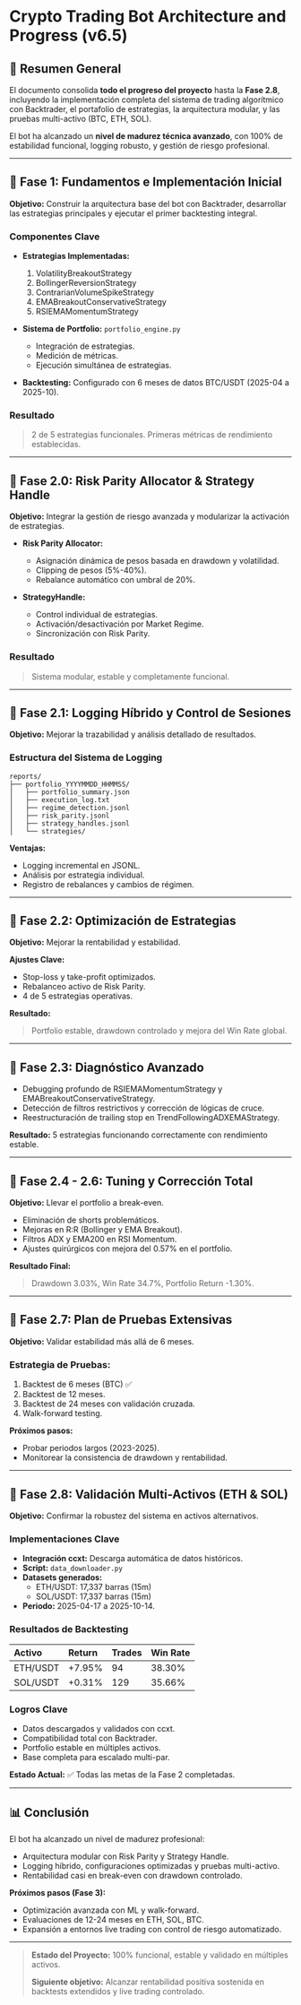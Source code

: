 # Crypto Trading Bot Architecture and Progress (v6.5)

## 🔖 Resumen General
El documento consolida **todo el progreso del proyecto** hasta la **Fase 2.8**, incluyendo la implementación completa del sistema de trading algorítmico con Backtrader, el portafolio de estrategias, la arquitectura modular, y las pruebas multi-activo (BTC, ETH, SOL).

El bot ha alcanzado un **nivel de madurez técnica avanzado**, con 100% de estabilidad funcional, logging robusto, y gestión de riesgo profesional.

---

## 🔹 Fase 1: Fundamentos e Implementación Inicial

**Objetivo:** Construir la arquitectura base del bot con Backtrader, desarrollar las estrategias principales y ejecutar el primer backtesting integral.

### Componentes Clave
- **Estrategias Implementadas:**
  1. VolatilityBreakoutStrategy
  2. BollingerReversionStrategy
  3. ContrarianVolumeSpikeStrategy
  4. EMABreakoutConservativeStrategy
  5. RSIEMAMomentumStrategy

- **Sistema de Portfolio:** `portfolio_engine.py`
  - Integración de estrategias.
  - Medición de métricas.
  - Ejecución simultánea de estrategias.

- **Backtesting:** Configurado con 6 meses de datos BTC/USDT (2025-04 a 2025-10).

### Resultado
> 2 de 5 estrategias funcionales. Primeras métricas de rendimiento establecidas.

---

## 🔹 Fase 2.0: Risk Parity Allocator & Strategy Handle

**Objetivo:** Integrar la gestión de riesgo avanzada y modularizar la activación de estrategias.

- **Risk Parity Allocator:**
  - Asignación dinámica de pesos basada en drawdown y volatilidad.
  - Clipping de pesos (5%-40%).
  - Rebalance automático con umbral de 20%.

- **StrategyHandle:**
  - Control individual de estrategias.
  - Activación/desactivación por Market Regime.
  - Sincronización con Risk Parity.

### Resultado
> Sistema modular, estable y completamente funcional.

---

## 🔹 Fase 2.1: Logging Híbrido y Control de Sesiones

**Objetivo:** Mejorar la trazabilidad y análisis detallado de resultados.

### Estructura del Sistema de Logging
```
reports/
├── portfolio_YYYYMMDD_HHMMSS/
│   ├── portfolio_summary.json
│   ├── execution_log.txt
│   ├── regime_detection.jsonl
│   ├── risk_parity.jsonl
│   ├── strategy_handles.jsonl
│   └── strategies/
```

**Ventajas:**
- Logging incremental en JSONL.
- Análisis por estrategia individual.
- Registro de rebalances y cambios de régimen.

---

## 🔹 Fase 2.2: Optimización de Estrategias

**Objetivo:** Mejorar la rentabilidad y estabilidad.

**Ajustes Clave:**
- Stop-loss y take-profit optimizados.
- Rebalanceo activo de Risk Parity.
- 4 de 5 estrategias operativas.

**Resultado:**
> Portfolio estable, drawdown controlado y mejora del Win Rate global.

---

## 🔹 Fase 2.3: Diagnóstico Avanzado

- Debugging profundo de RSIEMAMomentumStrategy y EMABreakoutConservativeStrategy.
- Detección de filtros restrictivos y corrección de lógicas de cruce.
- Reestructuración de trailing stop en TrendFollowingADXEMAStrategy.

**Resultado:** 5 estrategias funcionando correctamente con rendimiento estable.

---

## 🔹 Fase 2.4 - 2.6: Tuning y Corrección Total

**Objetivo:** Llevar el portfolio a break-even.

- Eliminación de shorts problemáticos.
- Mejoras en R:R (Bollinger y EMA Breakout).
- Filtros ADX y EMA200 en RSI Momentum.
- Ajustes quirúrgicos con mejora del 0.57% en el portfolio.

**Resultado Final:**
> Drawdown 3.03%, Win Rate 34.7%, Portfolio Return -1.30%.

---

## 🔹 Fase 2.7: Plan de Pruebas Extensivas

**Objetivo:** Validar estabilidad más allá de 6 meses.

### Estrategia de Pruebas:
1. Backtest de 6 meses (BTC) ✅
2. Backtest de 12 meses.
3. Backtest de 24 meses con validación cruzada.
4. Walk-forward testing.

**Próximos pasos:**
- Probar periodos largos (2023-2025).
- Monitorear la consistencia de drawdown y rentabilidad.

---

## 🔹 Fase 2.8: Validación Multi-Activos (ETH & SOL)

**Objetivo:** Confirmar la robustez del sistema en activos alternativos.

### Implementaciones Clave
- **Integración ccxt:** Descarga automática de datos históricos.
- **Script:** `data_downloader.py`
- **Datasets generados:**
  - ETH/USDT: 17,337 barras (15m)
  - SOL/USDT: 17,337 barras (15m)
- **Periodo:** 2025-04-17 a 2025-10-14.

### Resultados de Backtesting
| Activo | Return | Trades | Win Rate |
|:-------|:--------|:--------|:-----------|
| ETH/USDT | +7.95% | 94 | 38.30% |
| SOL/USDT | +0.31% | 129 | 35.66% |

### Logros Clave
- Datos descargados y validados con ccxt.
- Compatibilidad total con Backtrader.
- Portfolio estable en múltiples activos.
- Base completa para escalado multi-par.

**Estado Actual:** ✅ Todas las metas de la Fase 2 completadas.

---

## 📊 Conclusión
El bot ha alcanzado un nivel de madurez profesional:
- Arquitectura modular con Risk Parity y Strategy Handle.
- Logging híbrido, configuraciones optimizadas y pruebas multi-activo.
- Rentabilidad casi en break-even con drawdown controlado.

**Próximos pasos (Fase 3):**
- Optimización avanzada con ML y walk-forward.
- Evaluaciones de 12-24 meses en ETH, SOL, BTC.
- Expansión a entornos live trading con control de riesgo automatizado.

---

> **Estado del Proyecto:** 100% funcional, estable y validado en múltiples activos.
>
> **Siguiente objetivo:** Alcanzar rentabilidad positiva sostenida en backtests extendidos y live trading controlado.

